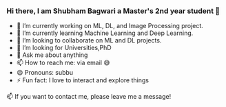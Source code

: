 ### Hi there, I am Shubham Bagwari a Master's 2nd year student 👋

- 🔭 I’m currently working on ML, DL, and Image Processing project.
- 🌱 I’m currently learning Machine Learning and Deep Learning.
- 👯 I’m looking to collaborate on ML and DL projects.
- 🤔 I’m looking for Universities,PhD 
- 💬 Ask me about anything
- 📫 How to reach me: via email 😅
- 😄 Pronouns: subbu
- ⚡ Fun fact: I love to interact and explore things

📫 If you want to contact me, please leave me a message!

<!--
**shubhambagwari/Shubhambagwari** is a ✨ _special_ ✨ repository because its `README.md` (this file) appears on your GitHub profile.

Here are some ideas to get you started:

- 🔭 I’m currently working on ...
- 🌱 I’m currently learning ...
- 👯 I’m looking to collaborate on ...
- 🤔 I’m looking for help with ...
- 💬 Ask me about ...
- 📫 How to reach me: ...
- 😄 Pronouns: ...
- ⚡ Fun fact: ...
-->
